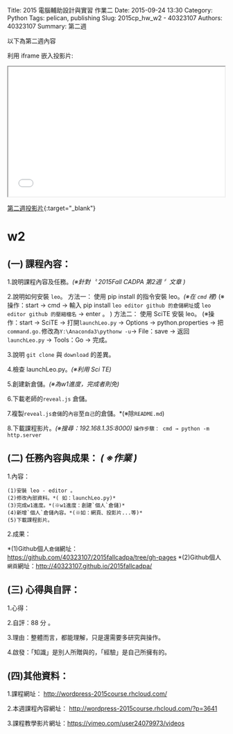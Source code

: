 Title: 2015 電腦輔助設計與實習 作業二
Date: 2015-09-24 13:30
Category: Python
Tags: pelican, publishing
Slug: 2015cp_hw_w2 -  40323107
Authors: 40323107
Summary: 第二週

以下為第二週內容

利用 iframe 嵌入投影片:

<iframe src="simplest2.html" width="500" height="300"></iframe>

[第二週投影片](simplest2.html){:target="_blank"}

w2
============

(一) 課程內容：
-----------------------

1.說明課程內容及任務。*(※針對〝 2015Fall CADPA 第2週 〞文章 )*

2.說明如何安裝 `leo`。
    方法一：
        使用 pip install 的指令安裝 leo。*(※在 `cmd` 裡)*
         (※操作：start → cmd → 輸入 pip install `leo editor github 的倉儲網址`或 `leo editor github 的壓縮檔名` → enter 。 )
    方法二：
        使用 SciTE 安裝 leo。
        (※操作：start → SciTE → 打開`launchLeo.py` → Options → python.properties → 把`command.go.`修改為`Y:\Anaconda3\pythonw -u`→ File：save → 返回 `launchLeo.py` → Tools：Go → 完成。

3.說明 `git clone` 與 `download` 的差異。

4.檢查 launchLeo.py。*(※利用 Sci TE)*

5.創建新倉儲。*(※為w1進度，完成者則免)*

6.下載老師的`reveal.js` 倉儲。

7.複製`reveal.js倉儲`的`內容`至`自己`的倉儲。*(※除`README.md`)

8.下載課程影片。*(※搜尋：192.168.1.35:8000)*
    `操作步驟： cmd → python -m http.server`

(二) 任務內容與成果： *( ※作業 )*
---------------------------------------------------

1.內容：

    (1)安裝 leo - editor 。
    (2)修改內部資料。*( 如：launchLeo.py)*
    (3)完成w1進度。*(※w1進度：創建`個人`倉儲)*
    (4)新增`個人`倉儲內容。*(※如：網頁、投影片...等)*
    (5)下載課程影片。

2.成果：

*(1)Github個人`倉儲`網址：https://github.com/40323107/2015fallcadpa/tree/gh-pages
*(2)Github個人`網頁`網址：http://40323107.github.io/2015fallcadpa/

(三) 心得與自評：
-------------------------

1.心得：

2.自評：88 分 。

3.理由：整體而言，都能理解，只是還需要多研究與操作。

4.啟發：「知識」是別人所贈與的，「經驗」是自己所擁有的。

(四)其他資料：
----------------------- 

1.課程網址： http://wordpress-2015course.rhcloud.com/

2.本週課程內容網址： http://wordpress-2015course.rhcloud.com/?p=3641

3.課程教學影片網址：https://vimeo.com/user24079973/videos 
